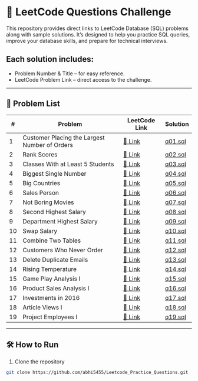 # 🚀 LeetCode Questions Challenge

This repository provides direct links to LeetCode Database (SQL) problems along with sample solutions. 
It’s designed to help you practice SQL queries, improve your database skills, and prepare for technical interviews.

## Each solution includes:

- Problem Number & Title – for easy reference.
- LeetCode Problem Link – direct access to the challenge.
---

## 📜 Problem List

| #  | Problem | LeetCode Link                                            | Solution             |
|----|--|----------------------------------------------------------|----------------------|
| 1  | Customer Placing the Largest Number of Orders | [🔗 Link](https://leetcode.com/problems/customer-placing-the-largest-number-of-orders/) | [q01.sql](./q01.sql) |
| 2  | Rank Scores | [🔗 Link](https://leetcode.com/problems/rank-scores/) | [q02.sql](./q02.sql) |
| 3  | Classes With at Least 5 Students | [🔗 Link](https://leetcode.com/problems/classes-with-at-least-5-students/) | [q03.sql](./q03.sql) |
| 4  | Biggest Single Number | [🔗 Link](https://leetcode.com/problems/biggest-single-number/) | [q04.sql](./q04.sql) |
| 5  | Big Countries | [🔗 Link](https://leetcode.com/problems/big-countries/) | [q05.sql](./q05.sql) |
| 6  | Sales Person | [🔗 Link](https://leetcode.com/problems/sales-person/) | [q06.sql](./q06.sql) |
| 7  | Not Boring Movies | [🔗 Link](https://leetcode.com/problems/not-boring-movies/) | [q07.sql](./q07.sql) |
| 8  | Second Highest Salary | [🔗 Link](https://leetcode.com/problems/second-highest-salary/) | [q08.sql](./q08.sql) |
| 9  | Department Highest Salary | [🔗 Link](https://leetcode.com/problems/department-highest-salary/) | [q09.sql](./q09.sql) |
| 10 | Swap Salary | [🔗 Link](https://leetcode.com/problems/swap-salary/) | [q10.sql](./q10.sql) |
| 11 | Combine Two Tables | [🔗 Link](https://leetcode.com/problems/combine-two-tables/) | [q11.sql](./q11.sql) |
| 12 | Customers Who Never Order | [🔗 Link](https://leetcode.com/problems/customers-who-never-order/) | [q12.sql](./q12.sql) |
| 13 | Delete Duplicate Emails | [🔗 Link](https://leetcode.com/problems/delete-duplicate-emails/) | [q13.sql](./q13.sql) |
| 14 | Rising Temperature | [🔗 Link](https://leetcode.com/problems/rising-temperature/) | [q14.sql](./q14.sql) |
| 15 | Game Play Analysis I | [🔗 Link](https://leetcode.com/problems/game-play-analysis-i/) | [q15.sql](./q15.sql) |
| 16 | Product Sales Analysis I | [🔗 Link](https://leetcode.com/problems/product-sales-analysis-i/) | [q16.sql](./q16.sql) |
| 17 | Investments in 2016 | [🔗 Link](https://leetcode.com/problems/investments-in-2016/) | [q17.sql](./q17.sql) |
| 18 | Article Views I | [🔗 Link](https://leetcode.com/problems/article-views-i/) | [q18.sql](./q18.sql) |
| 19 | Project Employees I | [🔗 Link](https://leetcode.com/problems/project-employees-i/) | [q19.sql](./q19.sql) |


---

## 🛠 How to Run
1. Clone the repository
```bash
git clone https://github.com/abhi5455/Leetcode_Practice_Questions.git






